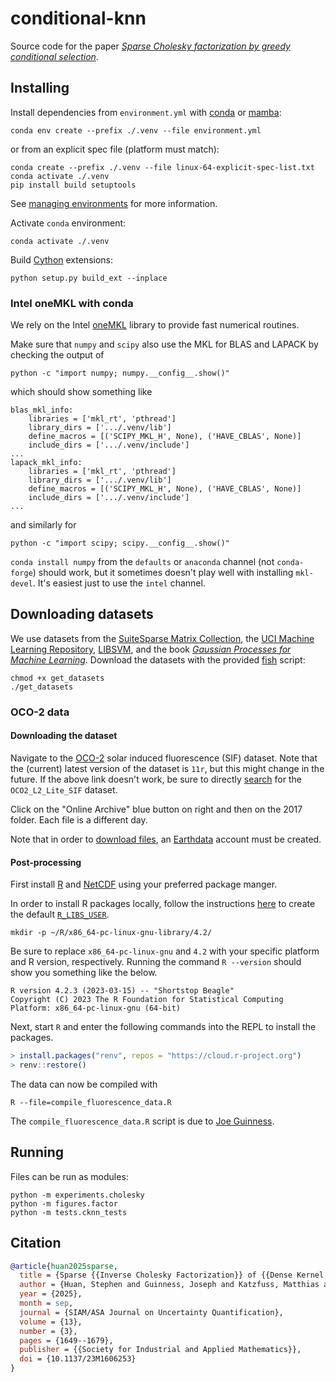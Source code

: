 # conditional-knn

Source code for the paper [_Sparse Cholesky factorization by
greedy conditional selection_](https://arxiv.org/abs/2307.11648).

## Installing

Install dependencies from `environment.yml` with [conda](https://conda.io/)
or [mamba](https://mamba.readthedocs.io/en/latest/index.html):

```shell
conda env create --prefix ./.venv --file environment.yml
```

or from an explicit spec file (platform must match):

```shell
conda create --prefix ./.venv --file linux-64-explicit-spec-list.txt
conda activate ./.venv
pip install build setuptools
```

See [managing environments](https://docs.conda.io/projects/conda/en/latest/user-guide/tasks/manage-environments.html)
for more information.

Activate `conda` environment:

```shell
conda activate ./.venv
```

Build [Cython](https://cython.org/) extensions:

```shell
python setup.py build_ext --inplace
```

### Intel oneMKL with conda

We rely on the Intel
[oneMKL](https://www.intel.com/content/www/us/en/developer/tools/oneapi/onemkl.html)
library to provide fast numerical routines.

Make sure that `numpy` and `scipy` also use the
MKL for BLAS and LAPACK by checking the output of

```shell
python -c "import numpy; numpy.__config__.show()"
```

which should show something like

```
blas_mkl_info:
    libraries = ['mkl_rt', 'pthread']
    library_dirs = ['.../.venv/lib']
    define_macros = [('SCIPY_MKL_H', None), ('HAVE_CBLAS', None)]
    include_dirs = ['.../.venv/include']
...
lapack_mkl_info:
    libraries = ['mkl_rt', 'pthread']
    library_dirs = ['.../.venv/lib']
    define_macros = [('SCIPY_MKL_H', None), ('HAVE_CBLAS', None)]
    include_dirs = ['.../.venv/include']
...
```

and similarly for

```shell
python -c "import scipy; scipy.__config__.show()"
```

`conda install numpy` from the `defaults` or `anaconda` channel (not
`conda-forge`) should work, but it sometimes doesn't play well with
installing `mkl-devel`. It's easiest just to use the `intel` channel.

## Downloading datasets

We use datasets from the [SuiteSparse Matrix
Collection](https://sparse.tamu.edu/), the [UCI Machine Learning
Repository](https://archive.ics.uci.edu/ml/datasets.php),
[LIBSVM](https://www.csie.ntu.edu.tw/~cjlin/libsvmtools/datasets/),
and the book [_Gaussian Processes for Machine
Learning_](https://gaussianprocess.org/gpml/data/). Download the datasets
with the provided [fish](https://fishshell.com/) script:

```shell
chmod +x get_datasets
./get_datasets
```

### OCO-2 data

#### Downloading the dataset

Navigate to the
[OCO-2](https://disc.gsfc.nasa.gov/datasets/OCO2_L2_Lite_SIF_11r/summary) solar
induced fluorescence (SIF) dataset. Note that the (current) latest version of
the dataset is `11r`, but this might change in the future. If the above link
doesn't work, be sure to directly [search](https://disc.gsfc.nasa.gov/datasets)
for the `OCO2_L2_Lite_SIF` dataset.

Click on the "Online Archive" blue button on right and
then on the 2017 folder. Each file is a different day.

Note that in order to [download files](https://disc.gsfc.nasa.gov/data-access),
an [Earthdata](https://urs.earthdata.nasa.gov/home) account must be created.

#### Post-processing

First install [R](https://www.r-project.org/) and
[NetCDF](https://www.unidata.ucar.edu/software/netcdf/)
using your preferred package manger.

In order to install R packages locally, follow the instructions
[here](https://statistics.berkeley.edu/computing/software/R-packages)
to create the default [`R_LIBS_USER`](https://www.rdocumentation.org/packages/base/versions/3.6.2/topics/libPaths).

```shell
mkdir -p ~/R/x86_64-pc-linux-gnu-library/4.2/
```

Be sure to replace `x86_64-pc-linux-gnu` and `4.2` with your
specific platform and R version, respectively. Running the
command `R --version` should show you something like the below.

```
R version 4.2.3 (2023-03-15) -- "Shortstop Beagle"
Copyright (C) 2023 The R Foundation for Statistical Computing
Platform: x86_64-pc-linux-gnu (64-bit)
```

Next, start `R` and enter the following
commands into the REPL to install the packages.

```R
> install.packages("renv", repos = "https://cloud.r-project.org")
> renv::restore()
```

The data can now be compiled with

```shell
R --file=compile_fluorescence_data.R
```

The `compile_fluorescence_data.R` script is due to
[Joe Guinness](https://github.com/joeguinness/).

## Running

Files can be run as modules:

```shell
python -m experiments.cholesky
python -m figures.factor
python -m tests.cknn_tests
```

## Citation

```bibtex
@article{huan2025sparse,
  title = {Sparse {{Inverse Cholesky Factorization}} of {{Dense Kernel Matrices}} by {{Greedy Conditional Selection}}},
  author = {Huan, Stephen and Guinness, Joseph and Katzfuss, Matthias and Owhadi, Houman and Sch{\"a}ofer, Florian},
  year = {2025},
  month = sep,
  journal = {SIAM/ASA Journal on Uncertainty Quantification},
  volume = {13},
  number = {3},
  pages = {1649--1679},
  publisher = {{Society for Industrial and Applied Mathematics}},
  doi = {10.1137/23M1606253}
}
```
